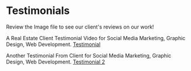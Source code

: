 # Testimonials

Review the Image file to see our client's reviews on our work!

A Real Estate Client Testimonial Video for Social Media Marketing, Graphic Design, Web Development.
[Testimonial](https://youtu.be/pir6yJVA2_w)

Another Testimonial From Client for Social Media Marketing, Graphic Design, Web Development.
[Testimonial 2](https://youtu.be/Z2aT5v0Ni_w)
